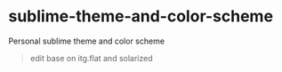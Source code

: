 sublime-theme-and-color-scheme
==============================

Personal sublime theme and color scheme
> edit base on itg.flat and solarized
